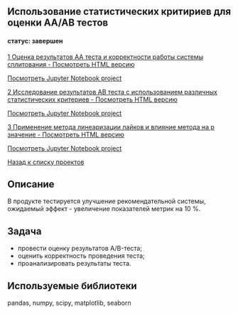 ## Использование статистических критириев для оценки AA/AB тестов
#### статус: завершен

[1 Оценка результатов АА теста и корректности работы системы сплитования - Посмотреть HTML версию](https://ivanvashkovets.github.io/html_pages/ABtest_Task%201.html)

[Посмотреть Jupyter Notebook project](https://github.com/IvanVashkovets/Portfolio/blob/main/AB%20тесты/ABtest_Task%201.ipynb)

[2 Исследование результатов AB теста с использованием различных статистических критериев - Посмотреть HTML версию](https://ivanvashkovets.github.io/html_pages/ABtest_Task%202.html)

[Посмотреть Jupyter Notebook project](https://github.com/IvanVashkovets/Portfolio/blob/main/AB%20тесты/ABtest_Task%202.ipynb)

[3 Применение метода линеаризации лайков и влияние метода на p значение - Посмотреть HTML версию](https://ivanvashkovets.github.io/html_pages/ABtest_Task%203.html)

[Посмотреть Jupyter Notebook project](https://github.com/IvanVashkovets/Portfolio/blob/main/AB%20тесты/ABtest_Task%203.ipynb)

[Назад к списку проектов](https://github.com/IvanVashkovets/Portfolio/tree/main)

## Описание
В продукте тестируется улучшение рекомендательной системы, ожидаемый эффект - увеличение показателей метрик на 10 %.

## Задача
- провести оценку результатов A/B-теста;
- оценить корректность проведения теста;
- проанализировать результаты теста.

## Используемые библиотеки
pandas, numpy, scipy, matplotlib, seaborn
